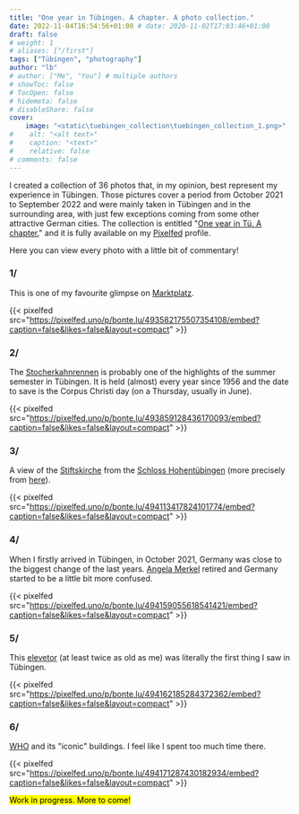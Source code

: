 ```yaml
---
title: "One year in Tübingen. A chapter. A photo collection."
date: 2022-11-04T16:54:56+01:00 # date: 2020-11-02T17:03:46+01:00
draft: false
# weight: 1
# aliases: ["/first"]
tags: ["Tübingen", "photography"]
author: "lb"
# author: ["Me", "You"] # multiple authors
# showToc: false
# TocOpen: false
# hidemeta: false
# disableShare: false
cover:
    image: "<static\tuebingen_collection\tuebingen_collection_1.png>"
#    alt: "<alt text>"
#    caption: "<text>"
#    relative: false
# comments: false
---
```


I created a collection of 36 photos that, in my opinion, best represent my experience in Tübingen. Those pictures cover a period from October 2021 to September 2022 and were mainly taken in Tübingen and in the surrounding area, with just few exceptions coming from some other attractive German cities.
The collection is entitled "[One year in Tü. A chapter.]()" and it is fully available on my [Pixelfed](https://pixelfed.uno/@bonte.lu) profile.

Here you can view every photo with a little bit of commentary!

### 1/

This is one of my favourite glimpse on [Marktplatz](https://goo.gl/maps/PpMhPWYci6sE9V2j8).

{{< pixelfed src="https://pixelfed.uno/p/bonte.lu/493582175507354108/embed?caption=false&likes=false&layout=compact" >}}



### 2/

The [Stocherkahnrennen](https://de.wikipedia.org/wiki/Stocherkahnrennen) is probably one of the highlights of the summer semester in Tübingen. It is held (almost) every year since 1956 and the date to save is the Corpus Christi day (on a Thursday, usually in June).

{{< pixelfed src="https://pixelfed.uno/p/bonte.lu/493859128436170093/embed?caption=false&likes=false&layout=compact" >}}



### 3/

A view of the [Stiftskirche](https://en.wikipedia.org/wiki/St._George%27s_Collegiate_Church,_T%C3%BCbingen) from the [Schloss Hohentübingen](https://de.wikipedia.org/wiki/Schloss_Hohent%C3%BCbingen) (more precisely from [here](https://goo.gl/maps/9v5HuyWJZe7vWZuTA)).

{{< pixelfed src="https://pixelfed.uno/p/bonte.lu/494113417824101774/embed?caption=false&likes=false&layout=compact" >}}



### 4/

When I firstly arrived in Tübingen, in October 2021, Germany was close to the biggest change of the last years. [Angela Merkel](https://en.wikipedia.org/wiki/Angela_Merkel) retired and Germany started to be a little bit more confused.

{{< pixelfed src="https://pixelfed.uno/p/bonte.lu/494159055618541421/embed?caption=false&likes=false&layout=compact" >}}



### 5/

This [elevetor](https://goo.gl/maps/unKfgHvBdCHU5R2h8) (at least twice as old as me) was literally the first thing I saw in Tübingen.

{{< pixelfed src="https://pixelfed.uno/p/bonte.lu/494162185284372362/embed?caption=false&likes=false&layout=compact" >}}



### 6/

[WHO](https://goo.gl/maps/M7d5BacQRDadTQse7) and its "iconic" buildings. I feel like I spent too much time there.

{{< pixelfed src="https://pixelfed.uno/p/bonte.lu/494171287430182934/embed?caption=false&likes=false&layout=compact" >}}




<mark>Work in progress. More to come!</mark>

<!-- 
### 7/
### 8/
### 9/
### 10/
### 11/
### 12/
### 13/
### 14/
### 15/
### 16/
### 17/
### 18/
### 19/
### 20/
### 21/
### 22/
### 23/
### 24/
### 25/
### 26/
### 27/
### 28/
### 29/
### 30/
### 31/
### 32/
### 33/
### 34/
### 35/
### 36/

 -->